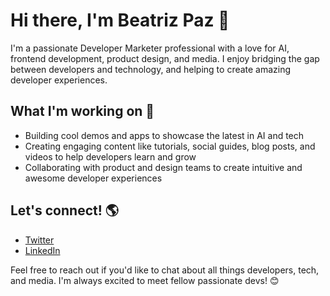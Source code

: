 # Hi there, I'm Beatriz Paz 👋

I'm a passionate Developer Marketer professional with a love for AI, frontend development, product design, and media. I enjoy bridging the gap between developers and technology, and helping to create amazing developer experiences.

## What I'm working on 🚀

- Building cool demos and apps to showcase the latest in AI and tech
- Creating engaging content like tutorials, social guides, blog posts, and videos to help developers learn and grow
- Collaborating with product and design teams to create intuitive and awesome developer experiences

## Let's connect! 🌎

- [Twitter](https://x.com/beappx)
- [LinkedIn](https://www.linkedin.com/in/beapaz/)

Feel free to reach out if you'd like to chat about all things developers, tech, and media. I'm always excited to meet fellow passionate devs! 😊
``` [Source](https://github.com/wesbos/awesome-uses) [Source](https://www.reddit.com/r/webdev/comments/90xmpw/how
